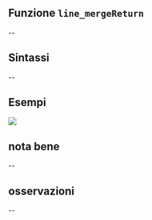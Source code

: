 ## Funzione `line_mergeReturn`

--

## Sintassi

--

## Esempi

<img src="/img/geometria/xxx/line_mergeReturn1.png">

## nota bene

--

## osservazioni

--